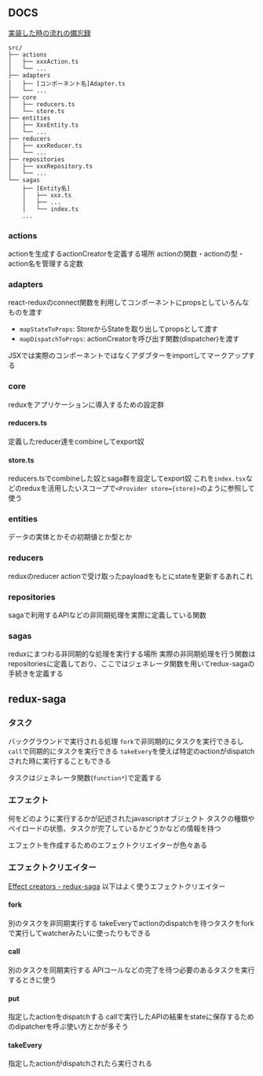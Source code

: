 ## DOCS

[実装した時の流れの備忘録](./setup.md)

```
src/
├── actions
│   ├── xxxAction.ts
│   └── ...
├── adapters
│   ├── [コンポーネント名]Adapter.ts
│   └── ...
├── core
│   ├── reducers.ts
│   └── store.ts
├── entities
│   ├── XxxEntity.ts
│   └── ...
├── reducers
│   ├── xxxReducer.ts
│   └── ...
├── repositories
│   ├── xxxRepository.ts
│   └── ...
└── sagas
    ├── [Entity名]
    │   ├── xxx.ts
    │   ├── ...
    │   └── index.ts
    ...
```

### actions

actionを生成するactionCreatorを定義する場所
actionの関数・actionの型・action名を管理する定数

### adapters

react-reduxのconnect関数を利用してコンポーネントにpropsとしていろんなものを渡す

- `mapStateToProps`: StoreからStateを取り出してpropsとして渡す
- `mapDispatchToProps`: actionCreatorを呼び出す関数(dispatcher)を渡す

JSXでは実際のコンポーネントではなくアダブターをimportしてマークアップする

### core

reduxをアプリケーションに導入するための設定群

#### reducers.ts

定義したreducer達をcombineしてexport奴

#### store.ts

reducers.tsでcombineした奴とsaga群を設定してexport奴
これを`index.tsx`などのreduxを活用したいスコープで`<Provider store={store}>`のように参照して使う

### entities

データの実体とかその初期値とか型とか

### reducers

reduxのreducer
actionで受け取ったpayloadをもとにstateを更新するあれこれ

### repositories

sagaで利用するAPIなどの非同期処理を実際に定義している関数

### sagas

reduxにまつわる非同期的な処理を実行する場所
実際の非同期処理を行う関数はrepositoriesに定義しており、ここではジェネレータ関数を用いてredux-sagaの手続きを定義する

## redux-saga

### タスク

バックグラウンドで実行される処理
`fork`で非同期的にタスクを実行できるし
`call`で同期的にタスクを実行できる
`takeEvery`を使えば特定のactionがdispatchされた時に実行することもできる

タスクはジェネレータ関数(`function*`)で定義する

### エフェクト

何をどのように実行するかが記述されたjavascriptオブジェクト
タスクの種類やペイロードの状態、タスクが完了しているかどうかなどの情報を持つ

エフェクトを作成するためのエフェクトクリエイターが色々ある

### エフェクトクリエイター

[Effect creators - redux-saga](https://redux-saga.js.org/docs/api/#effect-creators)
以下はよく使うエフェクトクリエイター

#### fork

別のタスクを非同期実行する
takeEveryでactionのdispatchを待つタスクをforkで実行してwatcherみたいに使ったりもできる

#### call

別のタスクを同期実行する
APIコールなどの完了を待つ必要のあるタスクを実行するときに使う

#### put

指定したactionをdispatchする
callで実行したAPIの結果をstateに保存するためのdipatcherを呼ぶ使い方とかが多そう

#### takeEvery

指定したactionがdispatchされたら実行される
